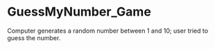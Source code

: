 # GuessMyNumber_Game
Computer generates a random number between 1 and 10; user tried to guess the number. 
